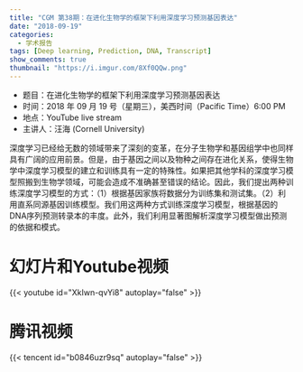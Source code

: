 ```yaml
---
title: "CGM 第38期：在进化生物学的框架下利用深度学习预测基因表达"
date: "2018-09-19"
categories:
  - 学术报告
tags: [Deep learning, Prediction, DNA, Transcript]
show_comments: true
thumbnail: "https://i.imgur.com/8Xf0QQw.png"
---
```


- 题目：在进化生物学的框架下利用深度学习预测基因表达
- 时间：2018 年 09 月 19 号（星期三），美西时间（Pacific Time）6:00 PM
- 地点：YouTube live stream 
- 主讲人：汪海 (Cornell University)

深度学习已经给无数的领域带来了深刻的变革，在分子生物学和基因组学中也同样具有广阔的应用前景。但是，由于基因之间以及物种之间存在进化关系，使得生物学中深度学习模型的建立和训练具有一定的特殊性。如果把其他学科的深度学习模型照搬到生物学领域，可能会造成不准确甚至错误的结论。因此，我们提出两种训练深度学习模型的方式：（1）根据基因家族将数据分为训练集和测试集。（2）利用直系同源基因训练模型。我们用这两种方式训练深度学习模型，根据基因的DNA序列预测转录本的丰度。此外，我们利用显著图解析深度学习模型做出预测的依据和模式。

# 幻灯片和Youtube视频

{{< youtube id="XkIwn-qvYi8" autoplay="false" >}}

# 腾讯视频

{{< tencent id="b0846uzr9sq" autoplay="false" >}}

